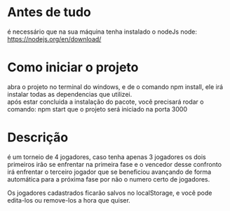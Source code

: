 # Antes de tudo
é necessário que na sua máquina tenha instalado o nodeJs
node: https://nodejs.org/en/download/


# Como iniciar o projeto
abra o projeto no terminal do windows, e de o comando npm install, ele irá instalar todas as dependencias que utilizei. <br/>
após estar concluida a instalação do pacote, você precisará rodar o comando: npm start que o projeto será iniciado na porta 3000

# Descrição
é um torneio de 4 jogadores, caso tenha apenas 3 jogadores os dois primeiros irão se enfrentar na primeira fase e o vencedor desse confronto irá enfrentar o terceiro jogador que se beneficiou avançando de forma automática para a próxima fase por não o numero certo de jogadores. <br/>

Os jogadores cadastrados ficarão salvos no localStorage, e você pode edita-los ou remove-los a hora que quiser.